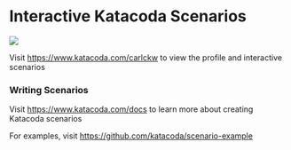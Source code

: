 # Interactive Katacoda Scenarios

[![](http://shields.katacoda.com/katacoda/carlckw/count.svg)](https://www.katacoda.com/carlckw "Get your profile on Katacoda.com")

Visit https://www.katacoda.com/carlckw to view the profile and interactive scenarios

### Writing Scenarios
Visit https://www.katacoda.com/docs to learn more about creating Katacoda scenarios

For examples, visit https://github.com/katacoda/scenario-example
